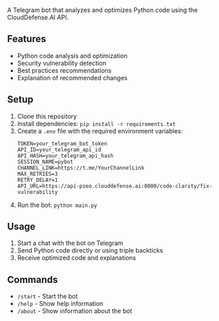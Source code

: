 A Telegram bot that analyzes and optimizes Python code using the CloudDefense.AI API.

## Features

- Python code analysis and optimization
- Security vulnerability detection
- Best practices recommendations
- Explanation of recommended changes

## Setup

1. Clone this repository
2. Install dependencies: `pip install -r requirements.txt`
3. Create a `.env` file with the required environment variables:
   ```
   TOKEN=your_telegram_bot_token
   API_ID=your_telegram_api_id
   API_HASH=your_telegram_api_hash
   SESSION_NAME=pybot
   CHANNEL_LINK=https://t.me/YourChannelLink
   MAX_RETRIES=3
   RETRY_DELAY=1
   API_URL=https://api-pseo.clouddefense.ai:8000/code-clarity/fix-vulnerability
   ```
4. Run the bot: `python main.py`

## Usage

1. Start a chat with the bot on Telegram
2. Send Python code directly or using triple backticks
3. Receive optimized code and explanations

## Commands

- `/start` - Start the bot
- `/help` - Show help information
- `/about` - Show information about the bot